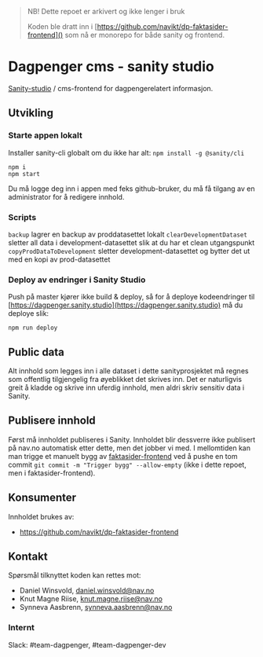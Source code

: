 > NB! Dette repoet er arkivert og ikke lenger i bruk
> 
> Koden ble dratt inn i [https://github.com/navikt/dp-faktasider-frontend]() som nå er monorepo for både sanity og frontend.

# Dagpenger cms - sanity studio

[Sanity-studio](https://www.sanity.io/studio) / cms-frontend for dagpengerelatert informasjon.

## Utvikling

### Starte appen lokalt

Installer sanity-cli globalt om du ikke har alt: `npm install -g @sanity/cli`

```
npm i
npm start
```

Du må logge deg inn i appen med feks github-bruker, du må få tilgang av en administrator for å redigere innhold.

### Scripts

`backup` lagrer en backup av proddatasettet lokalt
`clearDevelopmentDataset` sletter all data i development-datasettet slik at du har et clean utgangspunkt
`copyProdDataToDevelopment` sletter development-datasettet og bytter det ut med en kopi av prod-datasettet

### Deploy av endringer i Sanity Studio

Push på master kjører ikke build & deploy, så for å deploye kodeendringer til [https://dagpenger.sanity.studio](https://dagpenger.sanity.studio) må du deploye slik:

`npm run deploy`

## Public data

Alt innhold som legges inn i alle dataset i dette sanityprosjektet må regnes som offentlig tilgjengelig fra øyeblikket det skrives inn. Det er naturligvis greit å kladde og skrive inn uferdig innhold, men aldri skriv sensitiv data i Sanity.

## Publisere innhold

Først må innholdet publiseres i Sanity. Innholdet blir dessverre ikke publisert på nav.no automatisk etter dette, men det jobber vi med. I mellomtiden kan man trigge et manuelt bygg av [faktasider-frontend](https://github.com/navikt/dp-faktasider-frontend) ved å pushe en tom commit `git commit -m "Trigger bygg" --allow-empty` (ikke i dette repoet, men i faktasider-frontend).

## Konsumenter

Innholdet brukes av:

- https://github.com/navikt/dp-faktasider-frontend

## Kontakt

Spørsmål tilknyttet koden kan rettes mot:

- Daniel Winsvold, daniel.winsvold@nav.no
- Knut Magne Riise, knut.magne.riise@nav.no
- Synneva Aasbrenn, synneva.aasbrenn@nav.no

### Internt

Slack: #team-dagpenger, #team-dagpenger-dev
